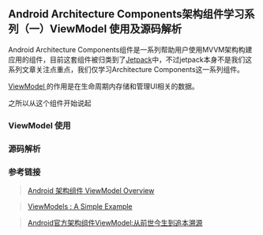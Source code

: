 ## Android Architecture Components架构组件学习系列（一）ViewModel 使用及源码解析

Android Architecture Components组件是一系列帮助用户使用MVVM架构构建应用的组件，目前这套组件被归类到了[Jetpack](https://developer.android.com/jetpack)中，不过jetpack本身不是我们这系列文章关注点重点，我们仅学习Architecture Components这一系列组件。

[ViewModel ](https://developer.android.com/topic/libraries/architecture/viewmodel)的作用是在生命周期内存储和管理UI相关的数据。

之所以从这个组件开始说起

### ViewModel 使用



### 源码解析



### 参考链接
> [Android 架构组件 ViewModel Overview](https://developer.android.com/topic/libraries/architecture/viewmodel)

> [ViewModels : A Simple Example](https://medium.com/androiddevelopers/viewmodels-a-simple-example-ed5ac416317e)

> [Android官方架构组件ViewModel:从前世今生到追本溯源](https://blog.csdn.net/mq2553299/article/details/84730135)
